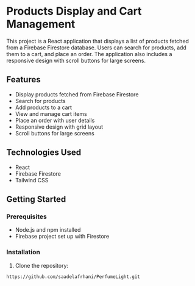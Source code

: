 # Products Display and Cart Management

This project is a React application that displays a list of products fetched from a Firebase Firestore database. Users can search for products, add them to a cart, and place an order. The application also includes a responsive design with scroll buttons for large screens.

## Features

- Display products fetched from Firebase Firestore
- Search for products
- Add products to a cart
- View and manage cart items
- Place an order with user details
- Responsive design with grid layout
- Scroll buttons for large screens

## Technologies Used

- React
- Firebase Firestore
- Tailwind CSS

## Getting Started

### Prerequisites

- Node.js and npm installed
- Firebase project set up with Firestore

### Installation

1. Clone the repository:

```bash
https://github.com/saadelafrhani/PerfumeLight.git
